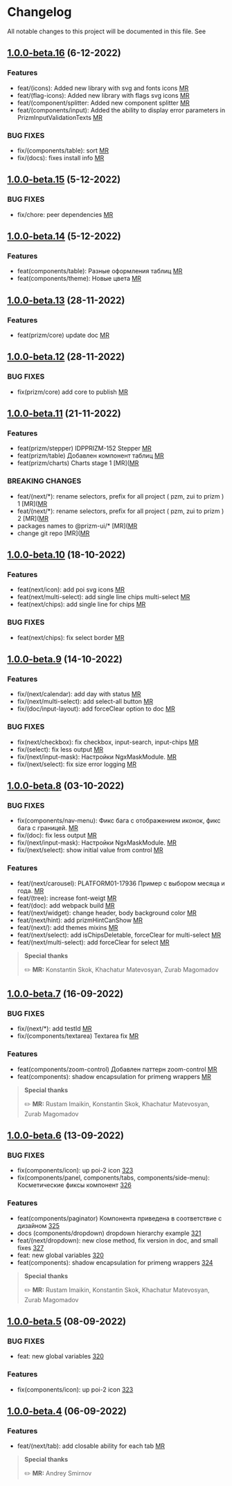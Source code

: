 # Changelog

All notable changes to this project will be documented in this file. See

## [1.0.0-beta.16](https://gitdp.zyfra.com/digital-plant/ziiot/ui-platform/frontend/zui-sdk) (6-12-2022)

### Features
- feat/(icons): Added new library with svg and fonts icons [MR](https://gitlab.idp.yc.ziiot.ru/public-group/zui-sdk/-/merge_requests/395)
- feat/(flag-icons): Added new library with flags svg icons [MR](https://gitlab.idp.yc.ziiot.ru/public-group/zui-sdk/-/merge_requests/395)
- feat/(component/splitter: Added new component splitter [MR](https://gitlab.idp.yc.ziiot.ru/public-group/zui-sdk/-/merge_requests/381)
- feat/(components/input): Added the ability to display error parameters in PrizmInputValidationTexts [MR](https://gitlab.idp.yc.ziiot.ru/public-group/zui-sdk/-/merge_requests/398)

### BUG FIXES
- fix/(components/table): sort [MR](https://gitlab.idp.yc.ziiot.ru/public-group/zui-sdk/-/merge_requests/395)
- fix/(docs): fixes install info [MR](https://gitlab.idp.yc.ziiot.ru/public-group/zui-sdk/-/merge_requests/397)

## [1.0.0-beta.15](https://gitdp.zyfra.com/digital-plant/ziiot/ui-platform/frontend/zui-sdk) (5-12-2022)

### BUG FIXES
- fix/chore: peer dependencies [MR](https://gitlab.idp.yc.ziiot.ru/public-group/zui-sdk/-/merge_requests/396)

## [1.0.0-beta.14](https://gitdp.zyfra.com/digital-plant/ziiot/ui-platform/frontend/zui-sdk) (5-12-2022)

### Features
- feat(components/table): Разные оформления таблиц [MR](https://gitlab.idp.yc.ziiot.ru/public-group/zui-sdk/-/merge_requests/383)
- feat(components/theme): Новые цвета [MR](https://gitlab.idp.yc.ziiot.ru/public-group/zui-sdk/-/merge_requests/388)




## [1.0.0-beta.13](https://gitdp.zyfra.com/digital-plant/ziiot/ui-platform/frontend/zui-sdk) (28-11-2022)

### Features
- feat(prizm/core) update doc [MR](https://gitlab.idp.yc.ziiot.ru/public-group/zui-sdk/-/merge_requests/387)



## [1.0.0-beta.12](https://gitdp.zyfra.com/digital-plant/ziiot/ui-platform/frontend/zui-sdk) (28-11-2022)

### BUG FIXES
- fix(prizm/core) add core to publish [MR](https://gitlab.idp.yc.ziiot.ru/public-group/zui-sdk/-/merge_requests/386)



## [1.0.0-beta.11](https://gitdp.zyfra.com/digital-plant/ziiot/ui-platform/frontend/zui-sdk) (21-11-2022)

### Features
- feat(prizm/stepper) IDPPRIZM-152 Stepper [MR](https://gitlab.idp.yc.ziiot.ru/public-group/zui-sdk/-/merge_requests/355)
- feat(prizm/table) Добавлен компонент таблиц [MR](https://gitlab.idp.yc.ziiot.ru/public-group/zui-sdk/-/merge_requests/376)
- feat(prizm/charts) Charts stage 1 [MR]([MR](https://gitlab.idp.yc.ziiot.ru/public-group/zui-sdk/-/merge_requests/375)

### BREAKING CHANGES
- feat/(next/*): rename selectors, prefix for all project ( pzm, zui to prizm ) 1 [MR]([MR](https://gitlab.idp.yc.ziiot.ru/public-group/zui-sdk/-/merge_requests/375)
- feat/(next/*): rename selectors, prefix for all project ( pzm, zui to prizm ) 2 [MR]([MR](https://gitlab.idp.yc.ziiot.ru/public-group/zui-sdk/-/merge_requests/358)
- packages names to @prizm-ui/* [MR]([MR](https://gitlab.idp.yc.ziiot.ru/public-group/zui-sdk/-/merge_requests/375)
- change git repo [MR]([MR](https://gitlab.idp.yc.ziiot.ru/public-group/zui-sdk/-/merge_requests/375)

## [1.0.0-beta.10](https://gitdp.zyfra.com/digital-plant/ziiot/ui-platform/frontend/zui-sdk) (18-10-2022)

### Features
- feat(next/icon): add poi svg icons [MR](https://gitdp.zyfra.com/digital-plant/ziiot/ui-platform/frontend/zui-sdk/-/merge_requests/333)
- feat(next/multi-select): add single line chips multi-select [MR](https://gitdp.zyfra.com/digital-plant/ziiot/ui-platform/frontend/zui-sdk/-/merge_requests/353)
- feat(next/chips): add single line for chips [MR](https://gitdp.zyfra.com/digital-plant/ziiot/ui-platform/frontend/zui-sdk/-/merge_requests/353)

### BUG FIXES
- feat(next/chips): fix select border [MR](https://gitdp.zyfra.com/digital-plant/ziiot/ui-platform/frontend/zui-sdk/-/merge_requests/353)


## [1.0.0-beta.9](https://gitdp.zyfra.com/digital-plant/ziiot/ui-platform/frontend/zui-sdk) (14-10-2022)

### Features
- fix/(next/calendar): add day with status [MR](https://gitdp.zyfra.com/digital-plant/ziiot/ui-platform/frontend/zui-sdk/-/merge_requests/346)
- fix/(next/multi-select): add select-all button [MR](https://gitdp.zyfra.com/digital-plant/ziiot/ui-platform/frontend/zui-sdk/-/merge_requests/346)
- fix/(doc/input-layout): add forceClear option to doc [MR](https://gitdp.zyfra.com/digital-plant/ziiot/ui-platform/frontend/zui-sdk/-/merge_requests/346)

### BUG FIXES

- fix(next/checkbox): fix checkbox, input-search, input-chips
  [MR](https://gitdp.zyfra.com/digital-plant/ziiot/ui-platform/frontend/zui-sdk/-/merge_requests/348)
- fix/(select): fix less output [MR](https://gitdp.zyfra.com/digital-plant/ziiot/ui-platform/frontend/zui-sdk/-/milestones/29#tab-issues)
- fix/(next/input-mask): Настройки NgxMaskModule. [MR](https://gitdp.zyfra.com/digital-plant/ziiot/ui-platform/frontend/zui-sdk/-/merge_requests/341)
- fix/(next/select): fix size error logging [MR](https://gitdp.zyfra.com/digital-plant/ziiot/ui-platform/frontend/zui-sdk/-/merge_requests/346)


## [1.0.0-beta.8](https://gitdp.zyfra.com/digital-plant/ziiot/ui-platform/frontend/zui-sdk) (03-10-2022)

### BUG FIXES

- fix(components/nav-menu): Фикс бага с отображением иконок, фикс бага с границей.
[MR](https://gitdp.zyfra.com/digital-plant/ziiot/ui-platform/frontend/zui-sdk/-/merge_requests/343)
- fix/(doc): fix less output [MR](https://gitdp.zyfra.com/digital-plant/ziiot/ui-platform/frontend/zui-sdk/-/merge_requests/342)
- fix/(next/input-mask): Настройки NgxMaskModule. [MR](https://gitdp.zyfra.com/digital-plant/ziiot/ui-platform/frontend/zui-sdk/-/merge_requests/341)
- fix/(next/select): show initial value from control [MR](https://gitdp.zyfra.com/digital-plant/ziiot/ui-platform/frontend/zui-sdk/-/merge_requests/346)


### Features

- feat/(next/carousel): PLATFORM01-17936 Пример с выбором месяца и года. [MR](https://gitdp.zyfra.com/digital-plant/ziiot/ui-platform/frontend/zui-sdk/-/merge_requests/339)
- feat/(tree): increase font-weigt [MR](https://gitdp.zyfra.com/digital-plant/ziiot/ui-platform/frontend/zui-sdk/-/merge_requests/342)
- feat/(doc): add webpack build [MR](https://gitdp.zyfra.com/digital-plant/ziiot/ui-platform/frontend/zui-sdk/-/merge_requests/342)
- feat/(next/widget): change header, body background color [MR](https://gitdp.zyfra.com/digital-plant/ziiot/ui-platform/frontend/zui-sdk/-/merge_requests/342)
- feat/(next/hint): add prizmHintCanShow [MR](https://gitdp.zyfra.com/digital-plant/ziiot/ui-platform/frontend/zui-sdk/-/merge_requests/342)
- feat/(next/): add themes mixins [MR](https://gitdp.zyfra.com/digital-plant/ziiot/ui-platform/frontend/zui-sdk/-/merge_requests/342)
- feat/(next/select): add isChipsDeletable, forceClear for multi-select [MR](https://gitdp.zyfra.com/digital-plant/ziiot/ui-platform/frontend/zui-sdk/-/merge_requests/346)
- feat/(next/multi-select): add forceClear for select [MR](https://gitdp.zyfra.com/digital-plant/ziiot/ui-platform/frontend/zui-sdk/-/merge_requests/346)



> **Special thanks**
>
> ✏️ **MR:** Konstantin Skok, Khachatur Matevosyan, Zurab Magomadov



## [1.0.0-beta.7](https://gitdp.zyfra.com/digital-plant/ziiot/ui-platform/frontend/zui-sdk) (16-09-2022)

### BUG FIXES

- fix/(next/*): add testId [MR](https://gitdp.zyfra.com/digital-plant/ziiot/ui-platform/frontend/zui-sdk/-/merge_requests/336)
- fix/(components/textarea) Textarea fix [MR](https://gitdp.zyfra.com/digital-plant/ziiot/ui-platform/frontend/zui-sdk/-/merge_requests/329)

### Features

- feat(components/zoom-control) Добавлен паттерн zoom-control [MR](https://gitdp.zyfra.com/digital-plant/ziiot/ui-platform/frontend/zui-sdk/-/merge_requests/328)
- feat(components): shadow encapsulation for primeng wrappers [MR](https://gitdp.zyfra.com/digital-plant/ziiot/ui-platform/frontend/zui-sdk/-/merge_requests/324)


> **Special thanks**
>
> ✏️ **MR:** Rustam Imaikin, Konstantin Skok, Khachatur Matevosyan, Zurab Magomadov



## [1.0.0-beta.6](https://gitdp.zyfra.com/digital-plant/ziiot/ui-platform/frontend/zui-sdk) (13-09-2022)


### BUG FIXES

- fix(components/icon): up poi-2 icon [323](https://gitdp.zyfra.com/digital-plant/ziiot/ui-platform/frontend/zui-sdk/-/merge_requests/323)
- fix(components/panel, components/tabs, components/side-menu): Косметические фиксы компонент [326](https://gitdp.zyfra.com/digital-plant/ziiot/ui-platform/frontend/zui-sdk/-/merge_requests/326)


### Features
- feat(components/paginator) Компонента приведена в соответствие с дизайном [325](https://gitdp.zyfra.com/digital-plant/ziiot/ui-platform/frontend/zui-sdk/-/merge_requests/325)
- docs (components/dropdown) dropdown hierarchy example  [321](https://gitdp.zyfra.com/digital-plant/ziiot/ui-platform/frontend/zui-sdk/-/merge_requests/321)
- feat/(next/dropdown): new close method, fix version in doc, and small fixes [327](https://gitdp.zyfra.com/digital-plant/ziiot/ui-platform/frontend/zui-sdk/-/merge_requests/327)
- feat: new global variables [320](https://gitdp.zyfra.com/digital-plant/ziiot/ui-platform/frontend/zui-sdk/-/merge_requests/320)
- feat(components): shadow encapsulation for primeng wrappers   [324](https://gitdp.zyfra.com/digital-plant/ziiot/ui-platform/frontend/zui-sdk/-/merge_requests/324)


> **Special thanks**
>
> ✏️ **MR:** Rustam Imaikin, Konstantin Skok,  Khachatur Matevosyan, Zurab Magomadov
>


## [1.0.0-beta.5](https://gitdp.zyfra.com/digital-plant/ziiot/ui-platform/frontend/zui-sdk) (08-09-2022)

### BUG FIXES
- feat: new global variables [320](https://gitdp.zyfra.com/digital-plant/ziiot/ui-platform/frontend/zui-sdk/-/merge_requests/320)

### Features
- fix(components/icon): up poi-2 icon [323](https://gitdp.zyfra.com/digital-plant/ziiot/ui-platform/frontend/zui-sdk/-/merge_requests/323)


## [1.0.0-beta.4](https://gitdp.zyfra.com/digital-plant/ziiot/ui-platform/frontend/zui-sdk) (06-09-2022)

### Features
- feat/(next/tab): add closable ability for each tab [MR](https://gitdp.zyfra.com/digital-plant/ziiot/ui-platform/frontend/zui-sdk/-/merge_requests/302)


> **Special thanks**
>
> ✏️ **MR:** Andrey Smirnov

